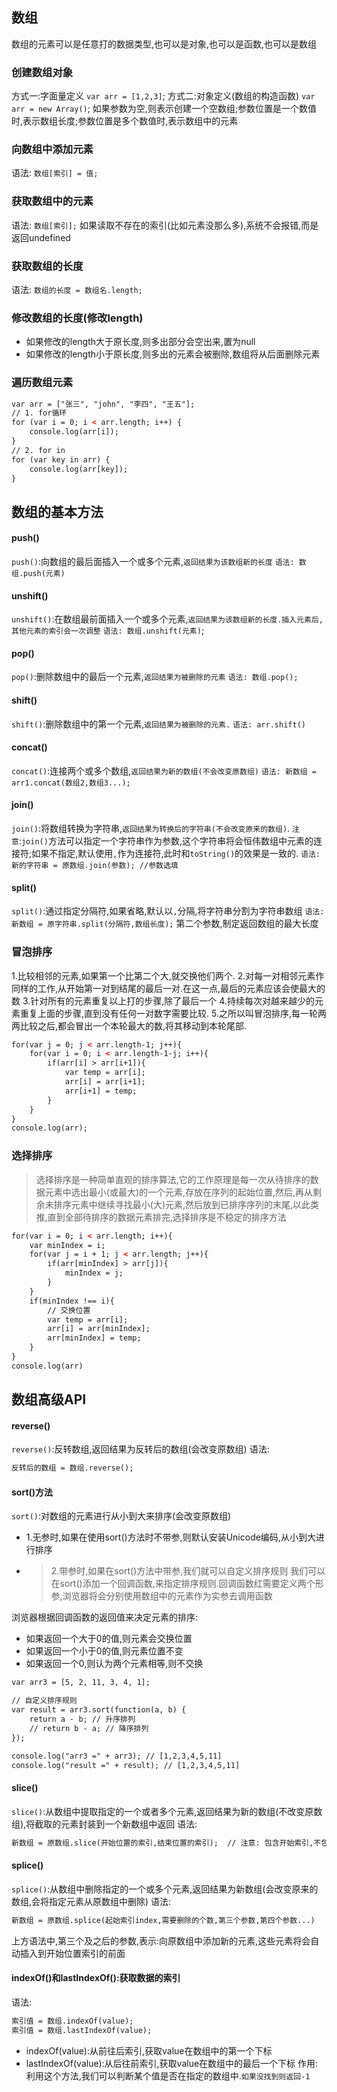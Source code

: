 ## 数组
数组的元素可以是任意打的数据类型,也可以是对象,也可以是函数,也可以是数组
### 创建数组对象
方式一:字面量定义
`var arr = [1,2,3]`;
方式二:对象定义(数组的构造函数)
`var arr = new Array()`;
如果参数为空,则表示创建一个空数组;参数位置是一个数值时,表示数组长度;参数位置是多个数值时,表示数组中的元素
### 向数组中添加元素
语法:
`数组[索引] = 值;`
### 获取数组中的元素
语法:
`数组[索引];`
如果读取不存在的索引(比如元素没那么多),系统不会报错,而是返回undefined
### 获取数组的长度
语法:
`数组的长度 = 数组名.length;`
### 修改数组的长度(修改length)
* 如果修改的length大于原长度,则多出部分会空出来,置为null
* 如果修改的length小于原长度,则多出的元素会被删除,数组将从后面删除元素
### 遍历数组元素
``` html
var arr = ["张三", "john", "李四", "王五"];
// 1. for循环
for (var i = 0; i < arr.length; i++) {
	console.log(arr[i]);
}
// 2. for in
for (var key in arr) {
	console.log(arr[key]);
}
```
## 数组的基本方法
#### push()
`push()`:向数组的最后面插入一个或多个元素,`返回结果为该数组新的长度`
`语法: 数组.push(元素)`
#### unshift()
`unshift()`:在数组最前面插入一个或多个元素,`返回结果为该数组新的长度.插入元素后,其他元素的索引会一次调整`
`语法: 数组.unshift(元素)`;
#### pop()
`pop()`:删除数组中的最后一个元素,`返回结果为被删除的元素`
`语法: 数组.pop();`
#### shift()
`shift()`:删除数组中的第一个元素,`返回结果为被删除的元素.`
`语法: arr.shift()`
#### concat()
`concat()`:连接两个或多个数组,`返回结果为新的数组(不会改变原数组)`
`语法: 新数组 = arr1.concat(数组2,数组3...);`
#### join()
`join()`:将数组转换为字符串,`返回结果为转换后的字符串(不会改变原来的数组)`.
`注意`:`join()`方法可以指定一个字符串作为参数,这个字符串将会恒伟数组中元素的连接符;如果不指定,默认使用`,`作为连接符,此时和`toString()`的效果是一致的.
`语法: 新的字符串 = 原数组.join(参数); //参数选填`
#### split()
`split()`:通过指定分隔符,如果省略,默认以`,`分隔,将字符串分割为字符串数组
`语法: 新数组 = 原字符串.split(分隔符,数组长度);`
第二个参数,制定返回数组的最大长度
### 冒泡排序
1.比较相邻的元素,如果第一个比第二个大,就交换他们两个.
2.对每一对相邻元素作同样的工作,从开始第一对到结尾的最后一对.在这一点,最后的元素应该会使最大的数
3.针对所有的元素重复以上打的步骤,除了最后一个
4.持续每次对越来越少的元素重复上面的步骤,直到没有任何一对数字需要比较.
5.之所以叫冒泡排序,每一轮两两比较之后,都会冒出一个本轮最大的数,将其移动到本轮尾部.
``` html
for(var j = 0; j < arr.length-1; j++){
    for(var i = 0; i < arr.length-1-j; i++){
        if(arr[i] > arr[i+1]){
            var temp = arr[i];
            arr[i] = arr[i+1];
            arr[i+1] = temp;
        }
    }
}
console.log(arr);
```
### 选择排序
> 选择排序是一种简单直观的排序算法,它的工作原理是每一次从待排序的数据元素中选出最小(或最大)的一个元素,存放在序列的起始位置,然后,再从剩余未排序元素中继续寻找最小(大)元素,然后放到已排序序列的末尾,以此类推,直到全部待排序的数据元素排完,选择排序是不稳定的排序方法
``` html
for(var i = 0; i < arr.length; i++){
    var minIndex = i;
    for(var j = i + 1; j < arr.length; j++){
        if(arr[minIndex] > arr[j]){
            minIndex = j;
        }
    }
    if(minIndex !== i){
        // 交换位置
        var temp = arr[i];
        arr[i] = arr[minIndex];
        arr[minIndex] = temp;
    }
}
console.log(arr)
```
## 数组高级API
#### reverse()
`reverse()`:反转数组,返回结果为反转后的数组(会改变原数组)
语法:
``` html
反转后的数组 = 数组.reverse();
```
#### sort()方法
`sort()`:对数组的元素进行从小到大来排序(会改变原数组)
* 1.无参时,如果在使用sort()方法时不带参,则默认安装Unicode编码,从小到大进行排序
* > 2.带参时,如果在sort()方法中带参,我们就可以自定义排序规则
 我们可以在sort()添加一个回调函数,来指定排序规则.回调函数红需要定义两个形参,浏览器将会分别使用数组中的元素作为实参去调用函数

 浏览器根据回调函数的返回值来决定元素的排序: 
 * 如果返回一个大于0的值,则元素会交换位置
 * 如果返回一个小于0的值,则元素位置不变
 * 如果返回一个0,则认为两个元素相等,则不交换
``` html
var arr3 = [5, 2, 11, 3, 4, 1];

// 自定义排序规则
var result = arr3.sort(function(a, b) {
	return a - b; // 升序排列
	// return b - a; // 降序排列
});

console.log("arr3 =" + arr3); // [1,2,3,4,5,11]
console.log("result =" + result); // [1,2,3,4,5,11]
```
#### slice()
`slice()`:从数组中提取指定的一个或者多个元素,返回结果为新的数组(不改变原数组),将截取的元素封装到一个新数组中返回
语法:
``` html
新数组 = 原数组.slice(开始位置的索引,结束位置的索引);  // 注意: 包含开始索引,不包含结束索引
```
#### splice()
`splice()`:从数组中删除指定的一个或多个元素,返回结果为新数组(会改变原来的数组,会将指定元素从原数组中删除)
语法:
``` html
新数组 = 原数组.splice(起始索引index,需要删除的个数,第三个参数,第四个参数...)
```
上方语法中,第三个及之后的参数,表示:向原数组中添加新的元素,这些元素将会自动插入到开始位置索引的前面
#### indexOf()和lastIndexOf():获取数据的索引
语法:
``` html
索引值 = 数组.indexOf(value);
索引值 = 数组.lastIndexOf(value);
```
* indexOf(value):从前往后索引,获取value在数组中的第一个下标
* lastIndexOf(value):从后往前索引,获取value在数组中的最后一个下标
作用:
利用这个方法,我们可以判断某个值是否在指定的数组中.`如果没找到则返回-1`